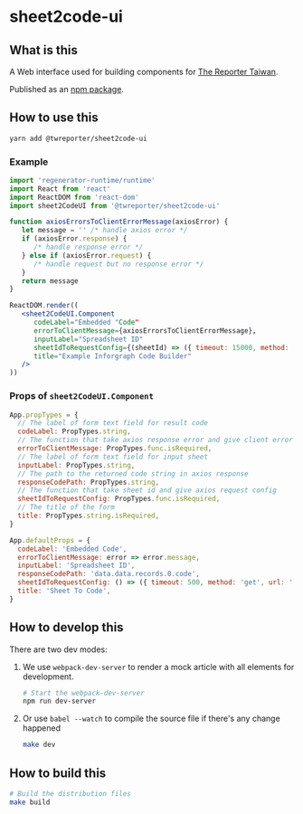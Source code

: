 # sheet2code-ui

## What is this

A Web interface used for building components for [The Reporter Taiwan](https://www.twreporter.org).

Published as an [npm package](https://www.npmjs.com/package/@twreporter/scrollable-image).

## How to use this

```bash
yarn add @twreporter/sheet2code-ui
```

### Example

```jsx
import 'regenerator-runtime/runtime'
import React from 'react'
import ReactDOM from 'react-dom'
import sheet2CodeUI from '@twreporter/sheet2code-ui'

function axiosErrorsToClientErrorMessage(axiosError) {
   let message = '' /* handle axios error */
   if (axiosError.response) {
      /* handle response error */
   } else if (axiosError.request) {
      /* handle request but no response error */
   }
   return message
}

ReactDOM.render((
   <sheet2CodeUI.Component
      codeLabel="Embedded "Code"
      errorToClientMessage={axiosErrorsToClientErrorMessage},
      inputLabel="Spreadsheet ID"
      sheetIdToRequestConfig={(sheetId) => ({ timeout: 15000, method: 'get', url: `http://xxx?sheet=${sheetId}` })}
      title="Example Inforgraph Code Builder"
   />
))
```

### Props of `sheet2CodeUI.Component`

```js
App.propTypes = {
  // The label of form text field for result code
  codeLabel: PropTypes.string,
  // The function that take axios response error and give client error message
  errorToClientMessage: PropTypes.func.isRequired,
  // The label of form text field for input sheet
  inputLabel: PropTypes.string,
  // The path to the returned code string in axios response
  responseCodePath: PropTypes.string,
  // The function that take sheet id and give axios request config
  sheetIdToRequestConfig: PropTypes.func.isRequired,
  // The title of the form
  title: PropTypes.string.isRequired,
}

App.defaultProps = {
  codeLabel: 'Embedded Code',
  errorToClientMessage: error => error.message,
  inputLabel: 'Spreadsheet ID',
  responseCodePath: 'data.data.records.0.code',
  sheetIdToRequestConfig: () => ({ timeout: 500, method: 'get', url: '' }),
  title: 'Sheet To Code',
}
```

## How to develop this

There are two dev modes:

1. We use `webpack-dev-server` to render a mock article with all elements for development.

   ```bash
   # Start the webpack-dev-server
   npm run dev-server
   ```

2. Or use `babel --watch` to compile the source file if there's any change happened

   ```bash
   make dev
   ```

## How to build this

```bash
# Build the distribution files
make build
```
